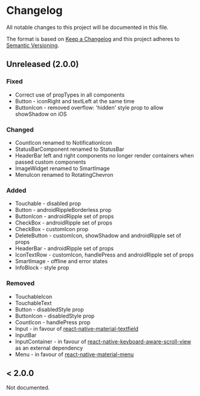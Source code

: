 # Changelog

All notable changes to this project will be documented in this file.

The format is based on [Keep a Changelog](http://keepachangelog.com/en/1.0.0/)
and this project adheres to [Semantic Versioning](http://semver.org/spec/v2.0.0.html).

## Unreleased (2.0.0)

### Fixed

* Correct use of propTypes in all components
* Button - iconRight and textLeft at the same time
* ButtonIcon - removed overflow: 'hidden' style prop to allow showShadow on iOS

### Changed

* CountIcon renamed to NotificationIcon
* StatusBarComponent renamed to StatusBar
* HeaderBar left and right components no longer render containers when passed custom components
* ImageWidget renamed to SmartImage
* MenuIcon renamed to RotatingChevron

### Added

* Touchable - disabled prop
* Button - androidRippleBorderless prop
* ButtonIcon - androidRipple set of props
* CheckBox - androidRipple set of props
* CheckBox - customIcon prop
* DeleteButton - customIcon, showShadow and androidRipple set of props
* HeaderBar - androidRipple set of props
* IconTextRow - customIcon, handlePress and androidRipple set of props
* SmartImage - offline and error states
* InfoBlock - style prop

### Removed

* TouchableIcon
* TouchableText
* Button - disabledStyle prop
* ButtonIcon - disabledStyle prop
* CountIcon - handlePress prop
* Input - in favour of [react-native-material-textfield](https://www.npmjs.com/package/react-native-material-textfield)
* InputBar
* InputContainer - in favour of [react-native-keyboard-aware-scroll-view](https://github.com/APSL/react-native-keyboard-aware-scroll-view) as an external dependency
* Menu - in favour of [react-native-material-menu](https://github.com/mxck/react-native-material-menu)

## < 2.0.0

Not documented.
